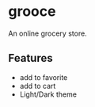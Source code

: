 # grooce

An online grocery store.

## Features

- add to favorite
- add to cart
- Light/Dark theme
